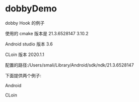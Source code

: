 # dobbyDemo
dobby Hook 的例子

使用的 cmake 版本是 21.3.6528147    3.10.2

Android studio   版本 3.6

CLoin     版本 2020.1.1

配置的路径:/Users/smali/Library/Android/sdk/ndk/21.3.6528147

下面提供两个例子:

Android

CLoin


